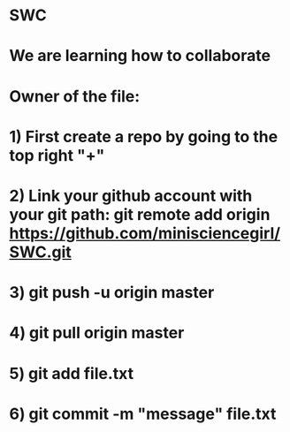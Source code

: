 # SWC
# We are learning how to collaborate
# Owner of the file: 
# 1) First create a repo by going to the top right "+"
# 2) Link your github account with your git path: git remote add origin https://github.com/minisciencegirl/SWC.git
# 3) git push -u origin master
# 4) git pull origin master
# 5) git add file.txt
# 6) git commit -m "message" file.txt
